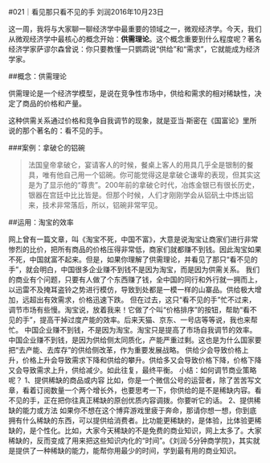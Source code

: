 #021｜看见那只看不见的手
刘润2016年10月23日

这一周，我将与大家聊一聊经济学中最重要的领域之一，微观经济学。今天，我们从微观经济学中最核心的概念开始：**供需理论**。这个概念重要到什么程度呢？著名经济学家萨谬尔森曾说：你只要教懂一只鹦鹉说“供给”和“需求”，它就能成为经济学家。

##概念：供需理论

供需理论是一个经济学模型，是说在竞争性市场中，供给和需求的相对稀缺性，决定了商品的价格和产量。

这种供需关系通过价格和竞争自我调节的现象，就是亚当·斯密在《国富论》里所说的那个著名的：看不见的手。

###案例：拿破仑的铝碗

>法国皇帝拿破仑，宴请客人的时候，餐桌上客人的用具几乎全是银制的餐具，唯有他自己用一个铝碗。你可能觉得这是拿破仑谦卑的表现，但其实这是为了显示他的“尊贵”。200年前的拿破仑时代，冶炼金银已有很长历史，银器在宫廷中比比皆是。但那个时候，人们才刚刚学会从铝矾土中炼出铝来，技术非常落后，所以，铝碗非常罕见。

##运用：淘宝的效率

网上曾有一篇文章，叫《淘宝不死，中国不富》，大意是说淘宝让商家们进行非常惨烈的比价，把所有商品的价格压得非常低，商家们就都赚不到钱。因此淘宝如果不死，中国就富不起来。但是，如果你理解了供需理论，并看见了那只“看不见的手”，就会明白，中国很多企业赚不到钱不是因为淘宝，而是因为供需关系。
我们的商业有个问题，只要有人做了个东西赚了钱，全中国的同行和外行就一拥而上，以迅雷不及掩耳盗铃之势进行模仿，导致到处都是一模一样的山寨品。供给极大增加，远超出有效需求，价格迅速下跌。
但在过去，这只“看不见的手”忙不过来，调节市场有些慢。淘宝说，放着我来！它做了个叫“价格排序”的按钮，帮助“看不见的手”，提高干掉过度产能的效率。后来天猫、京东、一号店等等说，我也来帮忙。
中国企业赚不到钱，不是因为淘宝。淘宝只是提高了市场自我调节的效率。中国企业赚不到钱，是因为供给侧太同质化，产能严重过剩。这也是为什么国家要把“去产能、去库存”的供给侧改革，作为重要发展战略。
供给少会导致价格上升，价格上升会导致需求下降和供给的攀升。供给多又会导致价格下降，价格下降又会导致需求上升，供给减少。如此往复，最终平衡。
小结：如何调节商业策略呢？
1、提供稀缺的商品或内容
比如，你是一个微信公号的运营者，除了苦苦写文章，看着订阅数量一个两个增长外，也要思考一下，你供给的是不是稀缺内容。看不见的手，正在把你往真正稀缺的原创优质内容调拨。你要听它的话。
2、提供稀缺的能力或方法
如果你不想在这个博弈游戏里疲于奔命，那请你想一想，你到底拥有什么稀缺的东西，可以提供给消费者。比功能更稀缺的，是体验，比体验更稀缺的，是个性化。比如，大家今天稀缺的不是免费的商业知识，网上太多了。大家稀缺的，反而变成了用来把这些知识内化的“时间”。《刘润·5分钟商学院》，其实就是提供了一种稀缺的能力，能帮你用最少的时间，学到最有用的商业知识。
